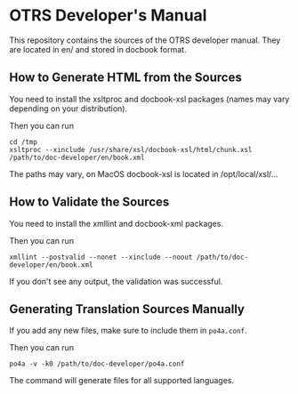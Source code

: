 OTRS Developer's Manual
===========================

This repository contains the sources of the OTRS developer manual.
They are located in en/ and stored in docbook format.


How to Generate HTML from the Sources
-------------------------------------

You need to install the xsltproc and docbook-xsl packages (names may vary depending
on your distribution).

Then you can run

```
cd /tmp
xsltproc --xinclude /usr/share/xsl/docbook-xsl/html/chunk.xsl /path/to/doc-developer/en/book.xml
```

The paths may vary, on MacOS docbook-xsl is located in /opt/local/xsl/...


How to Validate the Sources
---------------------------

You need to install the xmllint and docbook-xml packages.

Then you can run
```
xmllint --postvalid --nonet --xinclude --noout /path/to/doc-developer/en/book.xml
```

If you don't see any output, the validation was successful.


Generating Translation Sources Manually
---------------------------------------

If you add any new files, make sure to include them in `po4a.conf`.

Then you can run
```
po4a -v -k0 /path/to/doc-developer/po4a.conf
```

The command will generate files for all supported languages.
